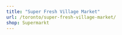 ```yaml
---
title: "Super Fresh Village Market"
url: /toronto/super-fresh-village-market/
shop: Supermarkt
---
```

